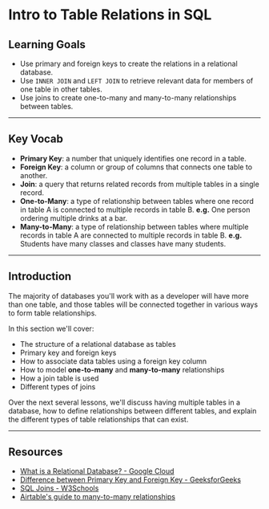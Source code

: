 # Intro to Table Relations in SQL

## Learning Goals

- Use primary and foreign keys to create the relations in a relational database.
- Use `INNER JOIN` and `LEFT JOIN` to retrieve relevant data for members of
  one table in other tables.
- Use joins to create one-to-many and many-to-many relationships between tables.

***

## Key Vocab

- **Primary Key**: a number that uniquely identifies one record in a table.
- **Foreign Key**: a column or group of columns that connects one table to
  another.
- **Join**: a query that returns related records from multiple tables in a
  single record.
- **One-to-Many**: a type of relationship between tables where one record in
  table A is connected to multiple records in table B. **e.g.** One person
  ordering multiple drinks at a bar.
- **Many-to-Many**: a type of relationship between tables where multiple
  records in table A are connected to multiple records in table B. **e.g.**
  Students have many classes and classes have many students.

***

## Introduction

The majority of databases you'll work with as a developer will have more than
one table, and those tables will be connected together in various ways to form
table relationships.

In this section we'll cover:

- The structure of a relational database as tables
- Primary key and foreign keys
- How to associate data tables using a foreign key column
- How to model **one-to-many** and **many-to-many** relationships
- How a join table is used
- Different types of joins

Over the next several lessons, we'll discuss having multiple tables in a
database, how to define relationships between different tables, and explain the
different types of table relationships that can exist.

***

## Resources

- [What is a Relational Database? - Google Cloud](https://cloud.google.com/learn/what-is-a-relational-database)
- [Difference between Primary Key and Foreign Key - GeeksforGeeks](https://www.geeksforgeeks.org/difference-between-primary-key-and-foreign-key/)
- [SQL Joins - W3Schools](https://www.w3schools.com/sql/sql_join.asp)
- [Airtable's guide to many-to-many relationships](https://support.airtable.com/hc/en-us/articles/218734758-Airtable-s-guide-to-many-to-many-relationships)
